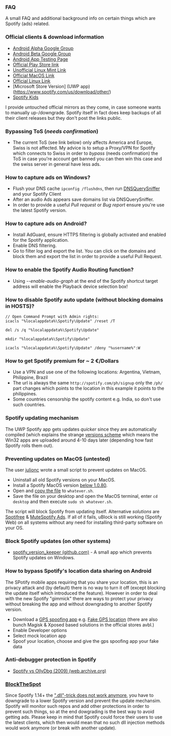 ### FAQ

A small FAQ and additional background info on certain things which are Spotify (ads) related.

### Official clients & download information

* [Android Alpha Google Group](https://groups.google.com/forum/#!forum/spotify-android-alpha/join)
* [Android Beta Google Group](https://groups.google.com/forum/#!forum/spotify-android-beta/join)
* [Android App Testing Page](https://play.google.com/apps/testing/com.spotify.music)
* [Official Play Store link](https://play.google.com/store/apps/details?id=com.spotify.music)
* [Unofficial Linux Mint Link](http://packages.linuxmint.com/search.php?release=any&section=any&keyword=spotify)
* [Official MacOS Link](https://download.scdn.co/Spotify.dmg)
* [Official Linux Link](https://www.spotify.com/de/download/linux/)
* [Microsoft Store Version] (UWP app)(https://www.spotify.com/us/download/other/)
* [Spotify Kids](https://www.spotify.com/ie/kids/)


I provide untouched official mirrors as they come, in case someone wants to manually up-/downgrade. Spotify itself in fact does keep backups of all their client releases but they don't post the links public.


### Bypassing ToS (_needs confirmation_)

* The current ToS (see link below) only affects America and Europe, Swiss is not affected. My advice is to setup a Proxy/VPN for Spotify which connects to Swiss in order to _bypass_ (needs confirmation) the ToS in case you're account get banned you can then win this case and the swiss server in general have less ads.


### How to capture ads on Windows?

* Flush your DNS cache `ipconfig /flushdns`, then run [DNSQuerySniffer](http://www.nirsoft.net/utils/dns_query_sniffer.html) and your Spotify Client
* After an audio Ads appears save domains list via DNSQuerySniffer. 
* In order to provide a useful _Pull request_ or _Bug report_ ensure you're use the latest Spotify version. 


### How to capture ads on Android?

* Install AdGuard, ensure HTTPS filtering is globally activated and enabled for the Spotify application. 
* Enable DNS filtering.
* Go to filter log and export the list. You can click on the domains and block them and export the list in order to provide a useful Pull Request.


### How to enable the Spotify Audio Routing function?

* Using _--enable-audio-graph_ at the end of the Spotify shortcut target address will enable the Playback device selection box!


### How to disable Spotify auto update (without blocking domains in HOSTS)?

```
// Open Command Prompt with Admin rights:
icacls "%localappdata%\Spotify\Update" /reset /T

del /s /q "%localappdata%\Spotify\Update"

mkdir "%localappdata%\Spotify\Update"

icacls "%localappdata%\Spotify\Update" /deny "%username%":W
```

### How to get Spotify premium for ~ 2 €/Dollars

- Use a VPN and use one of the following locations: Argentina, Vietnam, Philippine, Brazil
- The url is always the same `http://spotify.com/ph/signup` only the `/ph/` part changes which points to the location in this example it points to the philippines. 
- Some countries censorship the spotify content e.g. India, so don't use such countries.


### Spotify updating mechanism
The UWP Spotify app gets updates _quicker_ since they are automatically compiled (which explains the strange [versions scheme](https://en.wikipedia.org/wiki/Software_versioning) which means the Win32 apps are uploaded around 4-10 days later (depending how fast Spotify rolls them out).


### Preventing updates on MacOS (untested)
The user [julionc](https://github.com/julionc) wrote a small script to prevent updates on MacOS.

* Uninstall all old Spotify versions on your MacOS.
* Install a Spotify MacOS version [below 1.0.80](https://mac.filehorse.com/download-spotify/10400/). 
* Open and [copy the file](https://github.com/julionc/dotfiles/blob/9990859cf4de0536d0d2b4351c3f19dec9fdfd48/osx/doNotUpdateSpotify.sh) to `whatever.sh`. 
* Save the file on your desktop and open the MacOS terminal, enter `cd desktop` and then execute `sudo sh whatever.sh`.

The script will block Spotify from updating itself. Alternative _solutions_ are [Spotifree](https://github.com/simonmeusel/MuteSpotifyAds#alternatives) & [MuteSpotify Ads](https://github.com/simonmeusel/MuteSpotifyAds). If all of it fails, uBlock is still working (Spotify Web) on all systems without any need for installing third-party software on your OS.


### Block Spotify updates (on other systems)
* [spotify_version_keeper (github.com)](https://github.com/SrMordred/spotify_version_keeper) - A small app which prevents Spotify updates on Windows. 


### How to bypass Spotify's location data sharing on Android

The SPotify mobile apps requiring that you share your location, this is an privacy attack and (by default) there is no way to turn it off (except blocking the update itself which introduced the feature). However in order to deal with the new Spotify "gimmick" there are ways to protect your privacy without breaking the app and without downgrading to another Spotify version.


* Download a [GPS spoofing app](https://play.google.com/store/search?q=gps%20spoof) e.g. [Fake GPS location](https://play.google.com/store/apps/details?id=com.lexa.fakegps) (there are also bunch Magisk & Xposed based solutions in the official stores avbl.)
* Enable Developer options
* Select mock location app
* Spoof your location, choose and give the gps spoofing app your fake data


### Anti-debugger protection in Spotify 
* [Spotify vs OllyDbg (2009) (web.archive.org)](https://web.archive.org/web/20130417061130/http://www.steike.com/code/spotify-vs-ollydbg/) 

### [BlockTheSpot](https://github.com/mrpond/BlockTheSpot/commits/master)
Since Spotify 1.14+ the [".dll"-trick does not work anymore](https://github.com/master131/BlockTheSpot/issues/19), you have to downgrade to a lower Spotify version and prevent the update mechansim. Spotify will monitor such repos and add other protections in order to prevent such things, so at the end dowgrading is the best way to avoid getting ads. Please keep in mind that Spotify could force their users to use the latest clients, which then would mean that no such dll injection methods would work anymore (or break with another update). 

